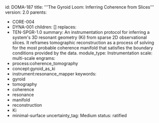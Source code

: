 id: DOMA-187
title: '''The Gyroid Loom: Inferring Coherence from Slices'''
version: 2.0
parents:
- CORE-004
- DYNA-001
children: []
replaces:
- TEN-SPGR-1.0
summary: An instrumentation protocol for inferring a system's 3D resonant geometry
  (Ki) from sparse 2D observational slices. It reframes tomographic reconstruction
  as a process of solving for the most probable coherence manifold that satisfies
  the boundary conditions provided by the data.
module_type: Instrumentation
scale: multi-scale
engrams:
- process:coherence_tomography
- concept:gyroid_as_ki
- instrument:resonance_mapper
keywords:
- gyroid
- tomography
- coherence
- resonance
- manifold
- reconstruction
- Ki
- minimal-surface
uncertainty_tag: Medium
status: ratified